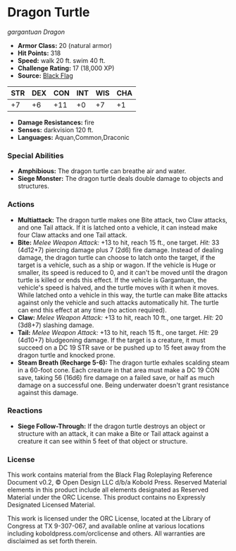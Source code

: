 # Dragon Turtle

*gargantuan* *Dragon*

- **Armor Class:** 20 (natural armor)
- **Hit Points:** 318 
- **Speed:** walk 20 ft. swim 40 ft.
- **Challenge Rating:** 17 (18,000 XP)
- **Source:** [Black Flag](https://koboldpress.com/kpstore/product/tovrpg-pg-mv/)

| STR | DEX | CON | INT | WIS | CHA |
| --- | --- | --- | --- | --- | --- |
| +7 | +6 | +11 | +0 | +7 | +1 |

- **Damage Resistances:** fire
- **Senses:** darkvision 120 ft.
- **Languages:** Aquan,Common,Draconic

### Special Abilities

- **Amphibious:** The dragon turtle can breathe air and water.
- **Siege Monster:** The dragon turtle deals double damage to objects and structures.

### Actions

- **Multiattack:** The dragon turtle makes one Bite attack, two Claw attacks, and one Tail attack. If it is latched onto a vehicle, it can instead make four Claw attacks and one Tail attack.
- **Bite:** _Melee Weapon Attack:_ +13 to hit, reach 15 ft., one target. _Hit:_ 33 (4d12+7) piercing damage plus 7 (2d6) fire damage. Instead of dealing damage, the dragon turtle can choose to latch onto the target, if the target is a vehicle, such as a ship or wagon. If the vehicle is Huge or smaller, its speed is reduced to 0, and it can't be moved until the dragon turtle is killed or ends this effect. If the vehicle is Gargantuan, the vehicle's speed is halved, and the turtle moves with it when it moves. While latched onto a vehicle in this way, the turtle can make Bite attacks against only the vehicle and such attacks automatically hit. The turtle can end this effect at any time (no action required).
- **Claw:** _Melee Weapon Attack:_ +13 to hit, reach 10 ft., one target. _Hit:_ 20 (3d8+7) slashing damage.
- **Tail:** _Melee Weapon Attack:_ +13 to hit, reach 15 ft., one target. _Hit:_ 29 (4d10+7) bludgeoning damage. If the target is a creature, it must succeed on a DC 19 STR save or be pushed up to 15 feet away from the dragon turtle and knocked prone.
- **Steam Breath (Recharge 5-6):** The dragon turtle exhales scalding steam in a 60-foot cone. Each creature in that area must make a DC 19 CON save, taking 56 (16d6) fire damage on a failed save, or half as much damage on a successful one. Being underwater doesn't grant resistance against this damage.

### Reactions

- **Siege Follow-Through:** If the dragon turtle destroys an object or structure with an attack, it can make a Bite or Tail attack against a creature it can see within 5 feet of that object or structure.


### License

This work contains material from the Black Flag Roleplaying Reference Document v0.2, © Open Design LLC d/b/a Kobold Press. Reserved Material elements in this product include all elements designated as Reserved Material under the ORC License. This product contains no Expressly Designated Licensed Material.

This work is licensed under the ORC License, located at the Library of Congress at TX 9-307-067, and available online at various locations including koboldpress.com/orclicense and others. All warranties are disclaimed as set forth therein.
